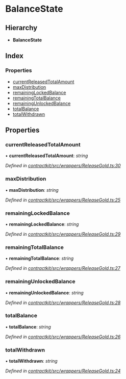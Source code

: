 # BalanceState

## Hierarchy

* **BalanceState**

## Index

### Properties

* [currentReleasedTotalAmount](_wrappers_releasegold_.balancestate.md#currentreleasedtotalamount)
* [maxDistribution](_wrappers_releasegold_.balancestate.md#maxdistribution)
* [remainingLockedBalance](_wrappers_releasegold_.balancestate.md#remaininglockedbalance)
* [remainingTotalBalance](_wrappers_releasegold_.balancestate.md#remainingtotalbalance)
* [remainingUnlockedBalance](_wrappers_releasegold_.balancestate.md#remainingunlockedbalance)
* [totalBalance](_wrappers_releasegold_.balancestate.md#totalbalance)
* [totalWithdrawn](_wrappers_releasegold_.balancestate.md#totalwithdrawn)

## Properties

### currentReleasedTotalAmount

• **currentReleasedTotalAmount**: _string_

_Defined in_ [_contractkit/src/wrappers/ReleaseGold.ts:30_](https://github.com/celo-org/celo-monorepo/blob/master/packages/contractkit/src/wrappers/ReleaseGold.ts#L30)

### maxDistribution

• **maxDistribution**: _string_

_Defined in_ [_contractkit/src/wrappers/ReleaseGold.ts:25_](https://github.com/celo-org/celo-monorepo/blob/master/packages/contractkit/src/wrappers/ReleaseGold.ts#L25)

### remainingLockedBalance

• **remainingLockedBalance**: _string_

_Defined in_ [_contractkit/src/wrappers/ReleaseGold.ts:29_](https://github.com/celo-org/celo-monorepo/blob/master/packages/contractkit/src/wrappers/ReleaseGold.ts#L29)

### remainingTotalBalance

• **remainingTotalBalance**: _string_

_Defined in_ [_contractkit/src/wrappers/ReleaseGold.ts:27_](https://github.com/celo-org/celo-monorepo/blob/master/packages/contractkit/src/wrappers/ReleaseGold.ts#L27)

### remainingUnlockedBalance

• **remainingUnlockedBalance**: _string_

_Defined in_ [_contractkit/src/wrappers/ReleaseGold.ts:28_](https://github.com/celo-org/celo-monorepo/blob/master/packages/contractkit/src/wrappers/ReleaseGold.ts#L28)

### totalBalance

• **totalBalance**: _string_

_Defined in_ [_contractkit/src/wrappers/ReleaseGold.ts:26_](https://github.com/celo-org/celo-monorepo/blob/master/packages/contractkit/src/wrappers/ReleaseGold.ts#L26)

### totalWithdrawn

• **totalWithdrawn**: _string_

_Defined in_ [_contractkit/src/wrappers/ReleaseGold.ts:24_](https://github.com/celo-org/celo-monorepo/blob/master/packages/contractkit/src/wrappers/ReleaseGold.ts#L24)

